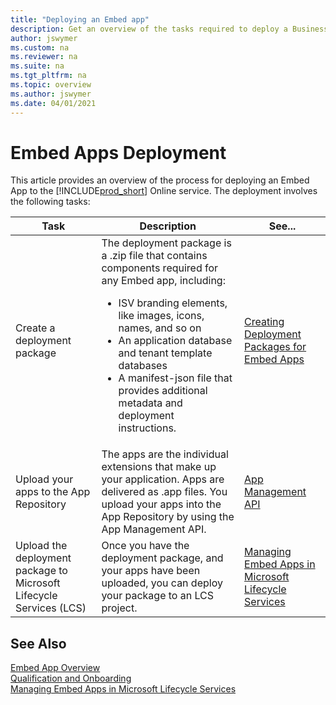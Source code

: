 ```yaml
---
title: "Deploying an Embed app"
description: Get an overview of the tasks required to deploy a Business Central Embed app to the Online service
author: jswymer
ms.custom: na
ms.reviewer: na
ms.suite: na
ms.tgt_pltfrm: na
ms.topic: overview
ms.author: jswymer
ms.date: 04/01/2021
---
```


# Embed Apps Deployment

This article provides an overview of the process for deploying an Embed App to the [!INCLUDE[prod_short](../developer/includes/prod_short.md)] Online service. The deployment involves the following tasks:

|Task|Description|See...|
|----|-----------|------|
|Create a deployment package|The deployment package is a .zip file that contains components required for any Embed app, including:<ul><li>ISV branding elements, like images, icons, names, and so on</li><li>An application database and tenant template databases</li><li>A manifest-json file that provides additional metadata and deployment instructions.|[Creating Deployment Packages for Embed Apps](../embedapps/embed-app-deployment-package.md)|
|Upload your apps to the App Repository|The apps are the individual extensions that make up your application. Apps are delivered as .app files. You upload your apps into the App Repository by using the App Management API.|[App Management API](../administration/appmanagement/app-management-overview.md)|
|Upload the deployment package to Microsoft Lifecycle Services (LCS)|Once you have the deployment package, and your apps have been uploaded, you can deploy your package to an LCS project.|[Managing Embed Apps in Microsoft Lifecycle Services](../deployment/embed-app-lifecycle-services.md)|

## See Also

[Embed App Overview](../deployment/embed-app-overview.md)  
[Qualification and Onboarding](../deployment/embed-app-qualifications-onboarding.md)  
[Managing Embed Apps in Microsoft Lifecycle Services](../deployment/embed-app-lifecycle-services.md)  
